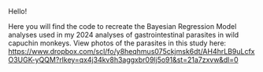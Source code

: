 Hello! 

Here you will find the code to recreate the Bayesian Regression Model analyses used in my 2024 analyses of gastrointestinal parasites in wild capuchin monkeys. 
View photos of the parasites in this study here: https://www.dropbox.com/scl/fo/y8heqhmus075ckjmsk6dt/AH4hrLB9uLcfxO3UGK-yQQM?rlkey=qx4j34kv8h3aggxbr09lj5o91&st=21a7zxvw&dl=0
